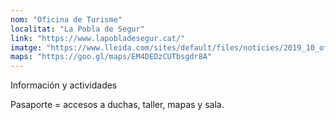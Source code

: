 ```yaml
---
nom: "Oficina de Turisme"
localitat: "La Pobla de Segur"
link: "https://www.lapobladesegur.cat/"
imatge: "https://www.lleida.com/sites/default/files/noticies/2019_10_oficina_turisme_pobla.jpg"
maps: "https://goo.gl/maps/EM4DEDzCUTbsgdr8A"
---
```


Información y actividades

Pasaporte = accesos a duchas, taller, mapas y sala.
